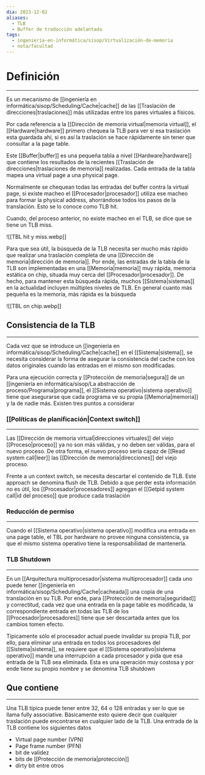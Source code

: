 ```yaml
---
dia: 2023-12-02
aliases:
  - TLB
  - Buffer de traducción adelantada
tags:
  - ingeniería-en-informática/sisop/Virtualización-de-memoria
  - nota/facultad
---
```

# Definición
---
Es un mecanismo de [[ingeniería en informática/sisop/Scheduling/Cache|cache]] de las [[Traslación de direcciones|traslaciones]] más utilizadas entre los pares virtuales a físicos. 

Por cada referencia a la [[Dirección de memoria virtual|memoria virtual]], el [[Hardware|hardware]] primero chequea la TLB para ver si esa traslación esta guardada ahí, si es así la traslación se hace rápidamente sin tener que consultar a la page table.

Este [[Buffer|buffer]] es una pequeña tabla a nivel [[Hardware|hardware]] que contiene los resultados de la recientes [[Traslación de direcciones|traslaciones de memoria]] realizadas. Cada entrada de la tabla mapea una virtual page a una physical page.

Normalmente se chequean todas las entradas del buffer contra la virtual page, si existe macheo el [[Procesador|procesador]] utiliza ese macheo para formar la physical address, ahorrándose todos los pasos de la translación. Esto se lo conoce como TLB hit.

Cuando, del proceso anterior, no existe macheo en el TLB, se dice que se tiene un TLB miss.

![[TBL hit y miss.webp]]

Para que sea útil, la búsqueda de la TLB necesita ser mucho más rápido que realizar una traslación completa de una [[Dirección de memoria|dirección de memoria]]. Por ende, las entradas de la tabla de la TLB son implementadas en una [[Memoria|memoria]] muy rápida, memoria estática on chip, situada muy cerca del [[Procesador|procesador]]. De hecho, para mantener esta búsqueda rápida, muchos [[Sistema|sistemas]] en la actualidad incluyen múltiples niveles de TLB. En general cuanto más pequeña es la memoria, más rápida es la búsqueda

![[TBL on chip.webp]]

## Consistencia de la TLB
---
Cada vez que se introduce un [[ingeniería en informática/sisop/Scheduling/Cache|cache]] en el [[Sistema|sistema]], se necesita considerar la forma de asegurar la consistencia del cache con los datos originales cuando las entradas en el mismo son modificadas. 

Para una ejecución correcta y [[Protección de memoria|segura]] de un [[ingeniería en informática/sisop/La abstracción de proceso/Programa|programa]], el [[Sistema operativo|sistema operativo]] tiene que asegurarse que cada programa ve su propia [[Memoria|memoria]] y la de nadie más. Existen tres puntos a considerar

### [[Políticas de planificación|Context switch]]
---
Las [[Dirección de memoria virtual|direcciones virtuales]] del viejo [[Proceso|proceso]] ya no son más válidas, y no deben ser válidas, para el nuevo proceso. De otra forma, el nuevo proceso sería capaz de [[Read system call|leer]] las [[Dirección de memoria|direcciones]] del viejo proceso. 

Frente a un context switch, se necesita descartar el contenido de TLB. Este approach se denomina flush de TLB. Debido a que perder esta información no es útil, los [[Procesador|procesadores]] agregan el [[Getpid system call|id del proceso]] que produce cada traslación


### Reducción de permiso
---
Cuando el [[Sistema operativo|sistema operativo]] modifica una entrada en una page table, el TBL por hardware no provee ninguna consistencia, ya que el mismo sistema operativo tiene la responsabilidad de mantenerla.

### TLB Shutdown
---
En un [[Arquitectura multiprocesador|sistema multiprocesador]] cada uno puede tener [[ingeniería en informática/sisop/Scheduling/Cache|cacheada]] una copia de una translación en su TLB. Por ende, para [[Protección de memoria|seguridad]] y correctitud, cada vez que una entrada en la page table es modificada, la correspondiente entrada en todas las TLB de los [[Procesador|procesadores]] tiene que ser descartada antes que los cambios tomen efecto. 

Típicamente sólo el procesador actual puede invalidar su propia TLB, por ello, para eliminar una entrada en todos los procesadores del [[Sistema|sistema]], se requiere que el [[Sistema operativo|sistema operativo]] mande una interrupción a cada procesador y pida que esa entrada de la TLB sea eliminada. Esta es una operación muy costosa y por ende tiene su propio nombre y se denomina TLB shutdown

## Que contiene
---
Una TLB típica puede tener entre 32, 64 o 128 entradas y ser lo que se llama fully associative. Básicamente esto quiere decir que cualquier traslación puede encontrarse en cualquier lado de la TLB. Una entrada de la TLB contiene los siguientes datos
* Virtual page number (VPN)
* Page frame number (PFN)
* bit de validez
* bits de [[Protección de memoria|protección]] 
* dirty bit entre otros